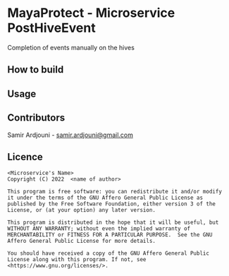 # MayaProtect - Microservice PostHiveEvent

Completion of events manually on the hives
<Last build info>

## How to build

## Usage

## Contributors
Samir Ardjouni - samir.ardjouni@gmail.com

## Licence

```plaintext
<Microservice's Name>
Copyright (C) 2022  <name of author>

This program is free software: you can redistribute it and/or modify it under the terms of the GNU Affero General Public License as published by the Free Software Foundation, either version 3 of the License, or (at your option) any later version.

This program is distributed in the hope that it will be useful, but WITHOUT ANY WARRANTY; without even the implied warranty of MERCHANTABILITY or FITNESS FOR A PARTICULAR PURPOSE.  See the GNU Affero General Public License for more details.

You should have received a copy of the GNU Affero General Public License along with this program. If not, see <https://www.gnu.org/licenses/>.
```
